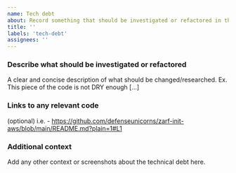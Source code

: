 ```yaml
---
name: Tech debt
about: Record something that should be investigated or refactored in the future.
title: ''
labels: 'tech-debt'
assignees: ''
---
```


### Describe what should be investigated or refactored

A clear and concise description of what should be changed/researched. Ex. This piece of the code is not DRY enough [...]

### Links to any relevant code

(optional) i.e. - https://github.com/defenseunicorns/zarf-init-aws/blob/main/README.md?plain=1#L1

### Additional context

Add any other context or screenshots about the technical debt here.
